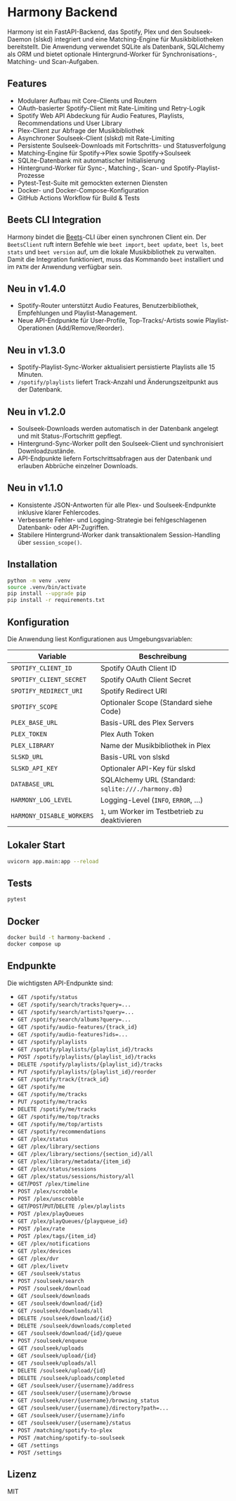 # Harmony Backend

Harmony ist ein FastAPI-Backend, das Spotify, Plex und den Soulseek-Daemon (slskd) integriert und eine Matching-Engine für Musikbibliotheken bereitstellt. Die Anwendung verwendet SQLite als Datenbank, SQLAlchemy als ORM und bietet optionale Hintergrund-Worker für Synchronisations-, Matching- und Scan-Aufgaben.

## Features

- Modularer Aufbau mit Core-Clients und Routern
- OAuth-basierter Spotify-Client mit Rate-Limiting und Retry-Logik
- Spotify Web API Abdeckung für Audio Features, Playlists, Recommendations und User Library
- Plex-Client zur Abfrage der Musikbibliothek
- Asynchroner Soulseek-Client (slskd) mit Rate-Limiting
- Persistente Soulseek-Downloads mit Fortschritts- und Statusverfolgung
- Matching-Engine für Spotify→Plex sowie Spotify→Soulseek
- SQLite-Datenbank mit automatischer Initialisierung
- Hintergrund-Worker für Sync-, Matching-, Scan- und Spotify-Playlist-Prozesse
- Pytest-Test-Suite mit gemockten externen Diensten
- Docker- und Docker-Compose-Konfiguration
- GitHub Actions Workflow für Build & Tests

## Beets CLI Integration

Harmony bindet die [Beets](https://beets.io/)-CLI über einen synchronen Client ein.
Der `BeetsClient` ruft intern Befehle wie `beet import`, `beet update`,
`beet ls`, `beet stats` und `beet version` auf, um die lokale Musikbibliothek zu
verwalten. Damit die Integration funktioniert, muss das Kommando `beet`
installiert und im `PATH` der Anwendung verfügbar sein.

## Neu in v1.4.0

- Spotify-Router unterstützt Audio Features, Benutzerbibliothek, Empfehlungen und Playlist-Management.
- Neue API-Endpunkte für User-Profile, Top-Tracks/-Artists sowie Playlist-Operationen (Add/Remove/Reorder).

## Neu in v1.3.0

- Spotify-Playlist-Sync-Worker aktualisiert persistierte Playlists alle 15 Minuten.
- `/spotify/playlists` liefert Track-Anzahl und Änderungszeitpunkt aus der Datenbank.

## Neu in v1.2.0

- Soulseek-Downloads werden automatisch in der Datenbank angelegt und mit Status-/Fortschritt gepflegt.
- Hintergrund-Sync-Worker pollt den Soulseek-Client und synchronisiert Downloadzustände.
- API-Endpunkte liefern Fortschrittsabfragen aus der Datenbank und erlauben Abbrüche einzelner Downloads.

## Neu in v1.1.0

- Konsistente JSON-Antworten für alle Plex- und Soulseek-Endpunkte inklusive klarer Fehlercodes.
- Verbesserte Fehler- und Logging-Strategie bei fehlgeschlagenen Datenbank- oder API-Zugriffen.
- Stabilere Hintergrund-Worker dank transaktionalem Session-Handling über `session_scope()`.

## Installation

```bash
python -m venv .venv
source .venv/bin/activate
pip install --upgrade pip
pip install -r requirements.txt
```

## Konfiguration

Die Anwendung liest Konfigurationen aus Umgebungsvariablen:

| Variable               | Beschreibung                                  |
|------------------------|-----------------------------------------------|
| `SPOTIFY_CLIENT_ID`    | Spotify OAuth Client ID                        |
| `SPOTIFY_CLIENT_SECRET`| Spotify OAuth Client Secret                    |
| `SPOTIFY_REDIRECT_URI` | Spotify Redirect URI                           |
| `SPOTIFY_SCOPE`        | Optionaler Scope (Standard siehe Code)         |
| `PLEX_BASE_URL`        | Basis-URL des Plex Servers                     |
| `PLEX_TOKEN`           | Plex Auth Token                                |
| `PLEX_LIBRARY`         | Name der Musikbibliothek in Plex               |
| `SLSKD_URL`            | Basis-URL von slskd                            |
| `SLSKD_API_KEY`        | Optionaler API-Key für slskd                   |
| `DATABASE_URL`         | SQLAlchemy URL (Standard: `sqlite:///./harmony.db`) |
| `HARMONY_LOG_LEVEL`    | Logging-Level (`INFO`, `ERROR`, …)             |
| `HARMONY_DISABLE_WORKERS` | `1`, um Worker im Testbetrieb zu deaktivieren |

## Lokaler Start

```bash
uvicorn app.main:app --reload
```

## Tests

```bash
pytest
```

## Docker

```bash
docker build -t harmony-backend .
docker compose up
```

## Endpunkte

Die wichtigsten API-Endpunkte sind:

- `GET /spotify/status`
- `GET /spotify/search/tracks?query=...`
- `GET /spotify/search/artists?query=...`
- `GET /spotify/search/albums?query=...`
- `GET /spotify/audio-features/{track_id}`
- `GET /spotify/audio-features?ids=...`
- `GET /spotify/playlists`
- `GET /spotify/playlists/{playlist_id}/tracks`
- `POST /spotify/playlists/{playlist_id}/tracks`
- `DELETE /spotify/playlists/{playlist_id}/tracks`
- `PUT /spotify/playlists/{playlist_id}/reorder`
- `GET /spotify/track/{track_id}`
- `GET /spotify/me`
- `GET /spotify/me/tracks`
- `PUT /spotify/me/tracks`
- `DELETE /spotify/me/tracks`
- `GET /spotify/me/top/tracks`
- `GET /spotify/me/top/artists`
- `GET /spotify/recommendations`
- `GET /plex/status`
- `GET /plex/library/sections`
- `GET /plex/library/sections/{section_id}/all`
- `GET /plex/library/metadata/{item_id}`
- `GET /plex/status/sessions`
- `GET /plex/status/sessions/history/all`
- `GET`/`POST /plex/timeline`
- `POST /plex/scrobble`
- `POST /plex/unscrobble`
- `GET`/`POST`/`PUT`/`DELETE /plex/playlists`
- `POST /plex/playQueues`
- `GET /plex/playQueues/{playqueue_id}`
- `POST /plex/rate`
- `POST /plex/tags/{item_id}`
- `GET /plex/notifications`
- `GET /plex/devices`
- `GET /plex/dvr`
- `GET /plex/livetv`
- `GET /soulseek/status`
- `POST /soulseek/search`
- `POST /soulseek/download`
- `GET /soulseek/downloads`
- `GET /soulseek/download/{id}`
- `GET /soulseek/downloads/all`
- `DELETE /soulseek/download/{id}`
- `DELETE /soulseek/downloads/completed`
- `GET /soulseek/download/{id}/queue`
- `POST /soulseek/enqueue`
- `GET /soulseek/uploads`
- `GET /soulseek/upload/{id}`
- `GET /soulseek/uploads/all`
- `DELETE /soulseek/upload/{id}`
- `DELETE /soulseek/uploads/completed`
- `GET /soulseek/user/{username}/address`
- `GET /soulseek/user/{username}/browse`
- `GET /soulseek/user/{username}/browsing_status`
- `GET /soulseek/user/{username}/directory?path=...`
- `GET /soulseek/user/{username}/info`
- `GET /soulseek/user/{username}/status`
- `POST /matching/spotify-to-plex`
- `POST /matching/spotify-to-soulseek`
- `GET /settings`
- `POST /settings`

## Lizenz

MIT
